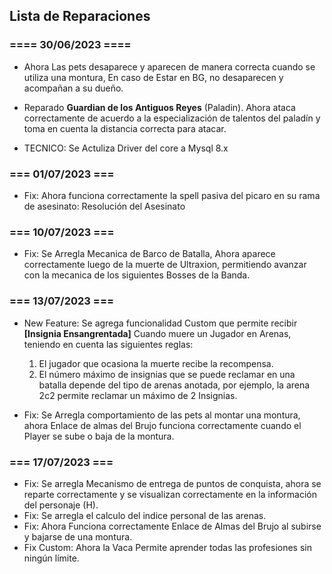 ## Lista de Reparaciones

### ==== 30/06/2023 ====

- Ahora Las pets desaparece y aparecen de manera correcta cuando se utiliza una montura, En caso de Estar en BG, no desaparecen y acompañan a su dueño.
- Reparado **Guardian de los Antiguos Reyes** (Paladin). Ahora ataca correctamente de acuerdo a la especialización de talentos del paladín y toma en cuenta la distancia correcta para atacar.

- TECNICO: Se Actuliza Driver del core a Mysql 8.x

### === 01/07/2023 ===

- Fix: Ahora funciona correctamente la spell pasiva del picaro en su rama de asesinato: Resolución del Asesinato

### === 10/07/2023 ===

- Fix: Se Arregla Mecanica de Barco de Batalla, Ahora aparece correctamente luego de la muerte de Ultraxion, permitiendo avanzar con la mecanica de los siguientes Bosses de la Banda.

### === 13/07/2023 ===

- New Feature: Se agrega funcionalidad Custom que permite recibir **[Insignia Ensangrentada]** Cuando muere un Jugador en Arenas, teniendo en cuenta las siguientes reglas:

    1. El jugador que ocasiona la muerte recibe la recompensa.
    2. El número máximo de insignias que se puede reclamar en una batalla depende del tipo de arenas anotada, por ejemplo, la arena 2c2 permite reclamar un máximo de 2 Insignias.

- Fix: Se Arregla comportamiento de las pets al montar una montura, ahora Enlace de almas del Brujo funciona correctamente cuando el Player se sube o baja de la montura.

### === 17/07/2023 ===

- Fix: Se arregla Mecanismo de entrega de puntos de conquista, ahora se reparte correctamente y se visualizan correctamente en la información del personaje (H).
- Fix: Se arregla el calculo del indice personal de las arenas.
- Fix: Ahora Funciona correctamente Enlace de Almas del Brujo al subirse y bajarse de una montura.
- Fix Custom: Ahora la Vaca Permite aprender todas las profesiones sin ningún límite.
